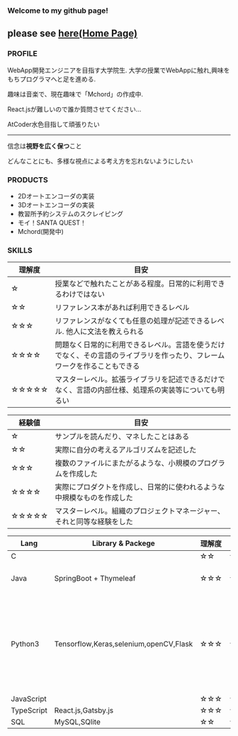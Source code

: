 ### Welcome to my github page!

please see [here(Home Page)](https://oura-hideyoshi.github.io/oura-hideyoshi/)
----
### PROFILE

WebApp開発エンジニアを目指す大学院生. 
大学の授業でWebAppに触れ,興味をもちプログラマへと足を進める.

趣味は音楽で、現在趣味で「Mchord」の作成中.

React.jsが難しいので誰か質問させてください...

AtCoder水色目指して頑張りたい

----
信念は**視野を広く保つ**こと

どんなことにも、多様な視点による考え方を忘れないようにしたい

### PRODUCTS
- 2Dオートエンコーダの実装
- 3Dオートエンコーダの実装
- 教習所予約システムのスクレイピング
- モイ！SANTA QUEST！
- Mchord(開発中)

### SKILLS
| 理解度 | 目安 |
| --- | --- |
| ☆ | 授業などで触れたことがある程度。日常的に利用できるわけではない |
| ☆☆ | リファレンス本があれば利用できるレベル |
| ☆☆☆ | リファレンスがなくても任意の処理が記述できるレベル. 他人に文法を教えられる | 
| ☆☆☆☆ | 問題なく日常的に利用できるレベル。言語を使うだけでなく、その言語のライブラリを作ったり、フレームワークを作ることもできる |
| ☆☆☆☆☆ | マスターレベル。拡張ライブラリを記述できるだけでなく、言語の内部仕様、処理系の実装等についても明るい |

| 経験値 | 目安 |
| --- | --- |
| ☆ | サンプルを読んだり、マネしたことはある |
| ☆☆ | 実際に自分の考えるアルゴリズムを記述した |
| ☆☆☆ | 複数のファイルにまたがるような、小規模のプログラムを作成した | 
| ☆☆☆☆ | 実際にプロダクトを作成し、日常的に使われるような中規模なものを作成した |
| ☆☆☆☆☆ | マスターレベル。組織のプロジェクトマネージャー、それと同等な経験をした |

| Lang | Library & Packege | 理解度 | 経験値 | 備考 |
| --- | --- | --- | --- | --- |
| C |  | ☆☆ | ☆☆ |
| Java | SpringBoot + Thymeleaf | ☆☆☆ | ☆☆☆☆ | モイ！SANTA QUEST！|
| Python3 | Tensorflow,Keras,selenium,openCV,Flask | ☆☆☆ | ☆☆☆ | オートエンコーダの実装(2D・3D),教習所予約システムスクレイピング |
| JavaScript | | ☆☆☆ | ☆☆☆ | |
| TypeScript | React.js,Gatsby.js| ☆☆☆ | ☆☆☆ |
| SQL | MySQL,SQlite | ☆☆ | ☆☆☆ | |
